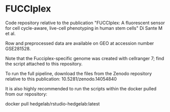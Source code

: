 # FUCCIplex
Code repository relative to the publication "FUCCIplex: A fluorescent sensor for cell cycle-aware, live-cell phenotyping in human stem cells" Di Sante M et al.

Row and preprocessed data are available on GEO at accession number GSE281528.

Note that the Fucciplex-specific genome was created with cellranger 7; find the script attached to this repository.

To run the full pipeline, download the files from the Zenodo repository relative to this publication: 10.5281/zenodo.14054840

It is also highly recommended to run the scripts within the docker pulled from our repository:

docker pull hedgelab/rstudio-hedgelab:latest
